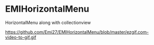 # EMIHorizontalMenu
HorizontalMenu along with collectionview

https://github.com/Emi27/EMIHorizontalMenu/blob/master/ezgif.com-video-to-gif.gif
